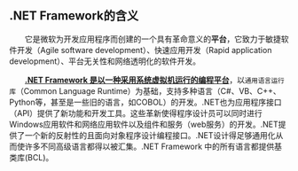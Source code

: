 ## .NET Framework的含义


&emsp;&emsp;它是微软为开发应用程序而创建的一个具有革命意义的**平台**，它致力于敏捷软件开发（Agile software development）、快速应用开发（Rapid application development）、平台无关性和网络透明化的软件开发。

&emsp;&emsp;**[.NET Framework 是以一种采用系统虚拟机运行的编程平台]()**，以`通用语言运行库`（Common Language Runtime）为基础，支持多种语言（C#、VB、C++、Python等，甚至是一些旧的语言，如COBOL）的开发。.NET也为应用程序接口（API）提供了新功能和开发工具。这些革新使得程序设计员可以同时进行Windows应用软件和网络应用软件以及组件和服务（web服务）的开发。.NET提供了一个新的反射性的且面向对象程序设计编程接口。.NET设计得足够通用化从而使许多不同高级语言都得以被汇集。.NET Framework 中的所有语言都提供基类库(BCL)。
